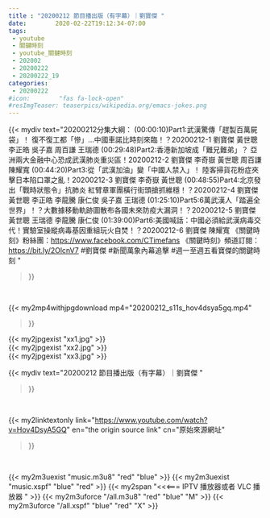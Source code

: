 ```yaml
---
title : "20200212 節目播出版（有字幕）｜劉寶傑 "
date:        2020-02-22T19:12:34-07:00
tags:
 - youtube
 - 關鍵時刻
 - youtube_關鍵時刻
 - 202002
 - 20200222
 - 20200222_19
categories:
 - 20200222
#icon:        "fas fa-lock-open"
#resImgTeaser: teaserpics/wikipedia.org/emacs-jokes.png
---
```


{{< mydiv text="20200212分集大綱：  (00:00:10)Part1:武漢驚傳「趕製百萬屍袋」！ 復不復工都「慘」…中國車諾比時刻來臨！？20200212-1 劉寶傑 黃世聰 李正皓 吳子嘉 周百謙 王瑞德  (00:29:48)Part2:香港新加坡成「難兄難弟」？ 亞洲兩大金融中心恐成武漢肺炎重災區！20200212-2 劉寶傑 李奇嶽 黃世聰 周百謙 陳耀寬  (00:44:20)Part3:從「武漢加油」變「中國人禁入」！ 陸客掃貨花粉症夾擊日本陷口罩之亂！20200212-3 劉寶傑 李奇嶽 黃世聰  (00:48:55)Part4:北京發出「戰時狀態令」抗肺炎 紅臂章軍團橫行街頭搶抓維穩！？20200212-4 劉寶傑 黃世聰 李正皓 李龍騰 康仁俊 吳子嘉 王瑞德  (01:25:10)Part5:6萬武漢人「踏遍全世界」！？大數據移動軌跡圖散布各國未來防疫大漏洞！？20200212-5 劉寶傑 黃世聰 王瑞德 李龍騰 康仁俊  (01:39:00)Part6:美國喊話：中國必須給武漢病毒交代！實驗室操縱病毒基因重組玩火自焚！？20200212-6 劉寶傑 陳耀寬  《關鍵時刻》粉絲團：https://www.facebook.com/CTimefans 《關鍵時刻》頻道訂閱：https://bit.ly/2OlcnV7  #劉寶傑 #新聞萬象內幕追擊 #週一至週五看寶傑的關鍵時刻 "
>}}
<br>


{{< my2mp4withjpgdownload mp4="20200212_s11s_hov4dsya5gq.mp4"
>}}

{{< my2jpgexist "xx1.jpg" >}}<br>
{{< my2jpgexist "xx2.jpg" >}}<br>
{{< my2jpgexist "xx3.jpg" >}}<br>



{{< mydiv text="20200212 節目播出版（有字幕）｜劉寶傑 "
>}}
<br>

{{< my2linktextonly link="https://www.youtube.com/watch?v=Hov4DsyA5GQ"
en="the origin source link" cn="原始來源網址"
>}}


<br>

{{< my2m3uexist "music.m3u8" "red"  "blue" >}} {{< my2m3uexist "music.xspf" "blue" "red"  >}} {{< my2span "<<<=== IPTV 播放器或者 VLC 播放器 " >}} {{< my2m3uforce "/all.m3u8" "red"  "blue" "M" >}} {{< my2m3uforce "/all.xspf" "blue" "red"  "X" >}} 

